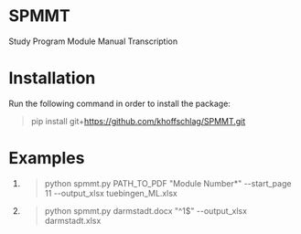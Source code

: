 # SPMMT
Study Program Module Manual Transcription 

# Installation
Run the following command in order to install the package:
> pip install git+https://github.com/khoffschlag/SPMMT.git

# Examples

1. > python spmmt.py PATH_TO_PDF "Module Number*" --start_page 11 --output_xlsx tuebingen_ML.xlsx

2. > python spmmt.py darmstadt.docx "^1$" --output_xlsx darmstadt.xlsx